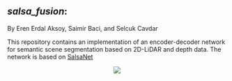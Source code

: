 ## _salsa_fusion_: 

By Eren Erdal Aksoy, Saimir Baci, and Selcuk Cavdar

This repository contains an implementation of an encoder-decoder network for semantic scene segmentation based on 2D-LiDAR and depth data. The network is based on [SalsaNet](https://gitlab.com/aksoyeren/salsanet)


<p align="center">
    <img src="./data/salsa_fusion.gif" class="center">
</p>





